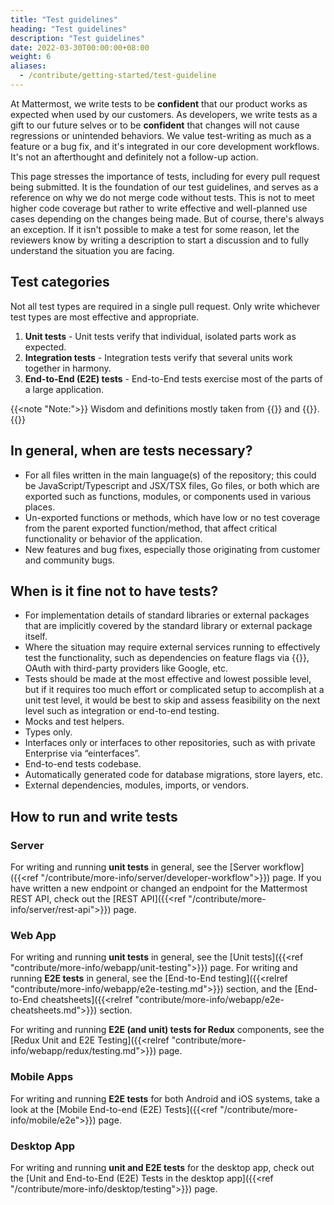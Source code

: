 ```yaml
---
title: "Test guidelines"
heading: "Test guidelines"
description: "Test guidelines"
date: 2022-03-30T00:00:00+08:00
weight: 6
aliases:
  - /contribute/getting-started/test-guideline
---
```


At Mattermost, we write tests to be __confident__ that our product works as expected when used by our customers. As developers, we write tests as a gift to our future selves or to be __confident__ that changes will not cause regressions or unintended behaviors. We value test-writing as much as a feature or a bug fix, and it's integrated in our core development workflows. It's not an afterthought and definitely not a follow-up action.

This page stresses the importance of tests, including for every pull request being submitted. It is the foundation of our test guidelines, and serves as a reference on why we do not merge code without tests. This is not to meet higher code coverage but rather to write effective and well-planned use cases depending on the changes being made. But of course, there's always an exception. If it isn't possible to make a test for some reason, let the reviewers know by writing a description to start a discussion and to fully understand the situation you are facing.

Test categories
---------------
Not all test types are required in a single pull request. Only write whichever test types are most effective and appropriate.
1. __Unit tests__ - Unit tests verify that individual, isolated parts work as expected.
2. __Integration tests__ - Integration tests verify that several units work together in harmony.
3. __End-to-End (E2E) tests__ - End-to-End tests exercise most of the parts of a large application.

{{<note "Note:">}}
Wisdom and definitions mostly taken from {{<newtabref title="Martin Fowler's Software Testing Guide" href="https://martinfowler.com/testing/">}} and {{<newtabref title="Kent C. Dodds's personal site" href="https://kentcdodds.com/">}}.
{{</note>}}

In general, when are tests necessary?
-------------------------------------
- For all files written in the main language(s) of the repository; this could be JavaScript/Typescript and JSX/TSX files, Go files, or both which are exported such as functions, modules, or components used in various places. 
- Un-exported functions or methods, which have low or no test coverage from the parent exported function/method, that affect critical functionality or behavior of the application.
- New features and bug fixes, especially those originating from customer and community bugs.

When is it fine not to have tests?
--------------------------------------------
- For implementation details of standard libraries or external packages that are implicitly covered by the standard library or external package itself.
- Where the situation may require external services running to effectively test the functionality, such as dependencies on feature flags via {{<newtabref title="Split" href="https://split.io">}}, OAuth with third-party providers like Google, etc.
- Tests should be made at the most effective and lowest possible level, but if it requires too much effort or complicated setup to accomplish at a unit test level, it would be best to skip and assess feasibility on the next level such as integration or end-to-end testing.
- Mocks and test helpers.
- Types only.
- Interfaces only or interfaces to other repositories, such as with private Enterprise via “einterfaces”.
- End-to-end tests codebase.
- Automatically generated code for database migrations, store layers, etc.
- External dependencies, modules, imports, or vendors.

How to run and write tests
------------------
### Server
For writing and running **unit tests** in general, see the [Server workflow]({{<ref "/contribute/more-info/server/developer-workflow">}}) page. If you have written a new endpoint or changed an endpoint for the Mattermost REST API, check out the [REST API]({{<ref "/contribute/more-info/server/rest-api">}}) page.

### Web App
For writing and running **unit tests** in general, see the [Unit tests]({{<ref "contribute/more-info/webapp/unit-testing">}}) page. For writing and running **E2E tests** in general, see the [End-to-End testing]({{<relref "contribute/more-info/webapp/e2e-testing.md">}}) section, and the [End-to-End cheatsheets]({{<relref "contribute/more-info/webapp/e2e-cheatsheets.md">}}) section. 

For writing and running **E2E (and unit) tests for Redux** components, see the [Redux Unit and E2E Testing]({{<relref "contribute/more-info/webapp/redux/testing.md">}}) page.

### Mobile Apps
For writing and running **E2E tests** for both Android and iOS systems, take a look at the [Mobile End-to-end (E2E) Tests]({{<ref "/contribute/more-info/mobile/e2e">}}) page.

### Desktop App
For writing and running **unit and E2E tests** for the desktop app, check out the [Unit and End-to-End (E2E) Tests in the desktop app]({{<ref "/contribute/more-info/desktop/testing">}}) page.
